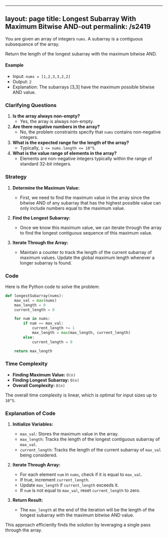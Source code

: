 
---
layout: page
title:  Longest Subarray With Maximum Bitwise AND-out
permalink: /s2419
---
You are given an array of integers `nums`. A subarray is a contiguous subsequence of the array.

Return the length of the longest subarray with the maximum bitwise AND.

#### Example
- Input: `nums = [1,2,3,3,2,2]`
- Output: `2`
- Explanation: The subarrays [3,3] have the maximum possible bitwise AND value.

### Clarifying Questions
1. **Is the array always non-empty?**
   - Yes, the array is always non-empty.
2. **Are there negative numbers in the array?**
   - No, the problem constraints specify that `nums` contains non-negative integers.
3. **What is the expected range for the length of the array?**
   - Typically, `1 <= nums.length <= 10^5`.
4. **What is the value range of elements in the array?**
   - Elements are non-negative integers typically within the range of standard 32-bit integers.

### Strategy
1. **Determine the Maximum Value:**
   - First, we need to find the maximum value in the array since the bitwise AND of any subarray that has the highest possible value can only include numbers equal to the maximum value.

2. **Find the Longest Subarray:**
   - Once we know this maximum value, we can iterate through the array to find the longest contiguous sequence of this maximum value.

3. **Iterate Through the Array:**
   - Maintain a counter to track the length of the current subarray of maximum values. Update the global maximum length whenever a longer subarray is found.

### Code

Here is the Python code to solve the problem:

```python
def longestSubarray(nums):
    max_val = max(nums)
    max_length = 0
    current_length = 0

    for num in nums:
        if num == max_val:
            current_length += 1
            max_length = max(max_length, current_length)
        else:
            current_length = 0

    return max_length
```

### Time Complexity
- **Finding Maximum Value:** `O(n)`
- **Finding Longest Subarray:** `O(n)`
- **Overall Complexity:** `O(n)`

The overall time complexity is linear, which is optimal for input sizes up to `10^5`.

### Explanation of Code
1. **Initialize Variables:**
   - `max_val`: Stores the maximum value in the array.
   - `max_length`: Tracks the length of the longest contiguous subarray of `max_val`.
   - `current_length`: Tracks the length of the current subarray of `max_val` being considered.

2. **Iterate Through Array:**
   - For each element `num` in `nums`, check if it is equal to `max_val`.
   - If true, increment `current_length`.
   - Update `max_length` if `current_length` exceeds it.
   - If `num` is not equal to `max_val`, reset `current_length` to zero.

3. **Return Result:**
   - The `max_length` at the end of the iteration will be the length of the longest subarray with the maximum bitwise AND value.

This approach efficiently finds the solution by leveraging a single pass through the array.